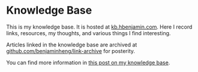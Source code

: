 # Knowledge Base

This is my knowledge base. It is hosted at
[kb.hbenjamin.com](https://kb.hbenjamin.com). Here I record links, resources,
my thoughts, and various things I find interesting.

Articles linked in the knowledge base are archived at
[github.com/benjaminheng/link-archive](https://github.com/benjaminheng/link-archive)
for posterity.

You can find more information in [this post on my knowledge base](https://kb.hbenjamin.com/about-this-knowledge-base/).
